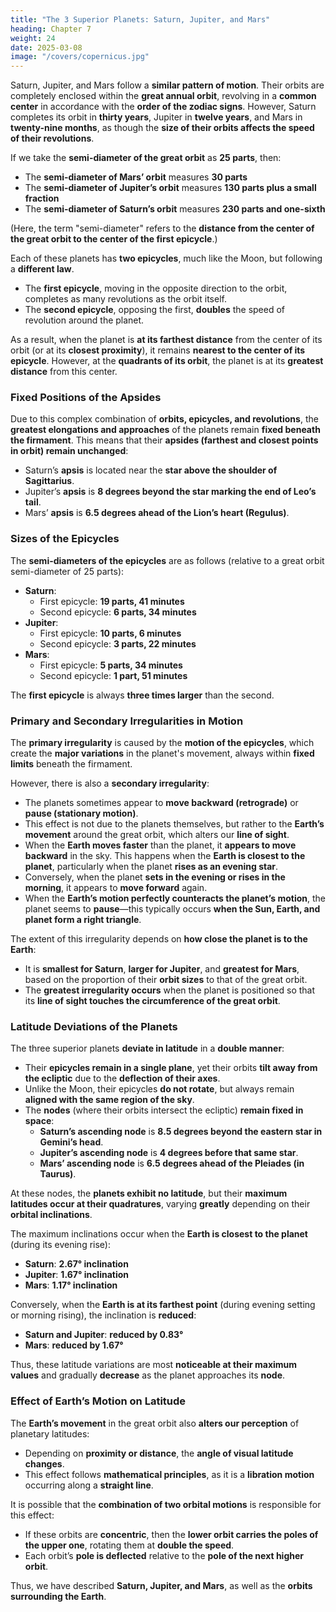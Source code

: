 ```yaml
---
title: "The 3 Superior Planets: Saturn, Jupiter, and Mars"
heading: Chapter 7
weight: 24
date: 2025-03-08
image: "/covers/copernicus.jpg"
---
```




Saturn, Jupiter, and Mars follow a **similar pattern of motion**. Their orbits are completely enclosed within the **great annual orbit**, revolving in a **common center** in accordance with the **order of the zodiac signs**. However, Saturn completes its orbit in **thirty years**, Jupiter in **twelve years**, and Mars in **twenty-nine months**, as though the **size of their orbits affects the speed of their revolutions**.  

If we take the **semi-diameter of the great orbit** as **25 parts**, then:  
- The **semi-diameter of Mars’ orbit** measures **30 parts**  
- The **semi-diameter of Jupiter’s orbit** measures **130 parts plus a small fraction**  
- The **semi-diameter of Saturn’s orbit** measures **230 parts and one-sixth**  

(Here, the term "semi-diameter" refers to the **distance from the center of the great orbit to the center of the first epicycle**.)

Each of these planets has **two epicycles**, much like the Moon, but following a **different law**.  
- The **first epicycle**, moving in the opposite direction to the orbit, completes as many revolutions as the orbit itself.  
- The **second epicycle**, opposing the first, **doubles** the speed of revolution around the planet.  

As a result, when the planet is **at its farthest distance** from the center of its orbit (or at its **closest proximity**), it remains **nearest to the center of its epicycle**. However, at the **quadrants of its orbit**, the planet is at its **greatest distance** from this center.  

### **Fixed Positions of the Apsides**  
Due to this complex combination of **orbits, epicycles, and revolutions**, the **greatest elongations and approaches** of the planets remain **fixed beneath the firmament**. This means that their **apsides (farthest and closest points in orbit) remain unchanged**:  
- Saturn’s **apsis** is located near the **star above the shoulder of Sagittarius**.  
- Jupiter’s **apsis** is **8 degrees beyond the star marking the end of Leo’s tail**.  
- Mars’ **apsis** is **6.5 degrees ahead of the Lion’s heart (Regulus)**.  

### **Sizes of the Epicycles**  
The **semi-diameters of the epicycles** are as follows (relative to a great orbit semi-diameter of 25 parts):  
- **Saturn**:  
  - First epicycle: **19 parts, 41 minutes**  
  - Second epicycle: **6 parts, 34 minutes**  
- **Jupiter**:  
  - First epicycle: **10 parts, 6 minutes**  
  - Second epicycle: **3 parts, 22 minutes**  
- **Mars**:  
  - First epicycle: **5 parts, 34 minutes**  
  - Second epicycle: **1 part, 51 minutes**  

The **first epicycle** is always **three times larger** than the second.  

### **Primary and Secondary Irregularities in Motion**  
The **primary irregularity** is caused by the **motion of the epicycles**, which create the **major variations** in the planet's movement, always within **fixed limits** beneath the firmament.  

However, there is also a **secondary irregularity**:  
- The planets sometimes appear to **move backward (retrograde)** or **pause (stationary motion)**.  
- This effect is not due to the planets themselves, but rather to the **Earth’s movement** around the great orbit, which alters our **line of sight**.  
- When the **Earth moves faster** than the planet, it **appears to move backward** in the sky. This happens when the **Earth is closest to the planet**, particularly when the planet **rises as an evening star**.  
- Conversely, when the planet **sets in the evening or rises in the morning**, it appears to **move forward** again.  
- When the **Earth’s motion perfectly counteracts the planet’s motion**, the planet seems to **pause**—this typically occurs **when the Sun, Earth, and planet form a right triangle**.  

The extent of this irregularity depends on **how close the planet is to the Earth**:  
- It is **smallest for Saturn**, **larger for Jupiter**, and **greatest for Mars**, based on the proportion of their **orbit sizes** to that of the great orbit.  
- The **greatest irregularity occurs** when the planet is positioned so that its **line of sight touches the circumference of the great orbit**.  

### **Latitude Deviations of the Planets**  
The three superior planets **deviate in latitude** in a **double manner**:  
- Their **epicycles remain in a single plane**, yet their orbits **tilt away from the ecliptic** due to the **deflection of their axes**.  
- Unlike the Moon, their epicycles **do not rotate**, but always remain **aligned with the same region of the sky**.  
- The **nodes** (where their orbits intersect the ecliptic) **remain fixed in space**:  
  - **Saturn’s ascending node** is **8.5 degrees beyond the eastern star in Gemini’s head**.  
  - **Jupiter’s ascending node** is **4 degrees before that same star**.  
  - **Mars’ ascending node** is **6.5 degrees ahead of the Pleiades (in Taurus)**.  

At these nodes, the **planets exhibit no latitude**, but their **maximum latitudes occur at their quadratures**, varying **greatly** depending on their **orbital inclinations**.  

The maximum inclinations occur when the **Earth is closest to the planet** (during its evening rise):  
- **Saturn**: **2.67° inclination**  
- **Jupiter**: **1.67° inclination**  
- **Mars**: **1.17° inclination**  

Conversely, when the **Earth is at its farthest point** (during evening setting or morning rising), the inclination is **reduced**:  
- **Saturn and Jupiter**: **reduced by 0.83°**  
- **Mars**: **reduced by 1.67°**  

Thus, these latitude variations are most **noticeable at their maximum values** and gradually **decrease** as the planet approaches its **node**.  

### **Effect of Earth’s Motion on Latitude**  
The **Earth’s movement** in the great orbit also **alters our perception** of planetary latitudes:  
- Depending on **proximity or distance**, the **angle of visual latitude changes**.  
- This effect follows **mathematical principles**, as it is a **libration motion** occurring along a **straight line**.  

It is possible that the **combination of two orbital motions** is responsible for this effect:  
- If these orbits are **concentric**, then the **lower orbit carries the poles of the upper one**, rotating them at **double the speed**.  
- Each orbit’s **pole is deflected** relative to the **pole of the next higher orbit**.  

Thus, we have described **Saturn, Jupiter, and Mars**, as well as the **orbits surrounding the Earth**.


